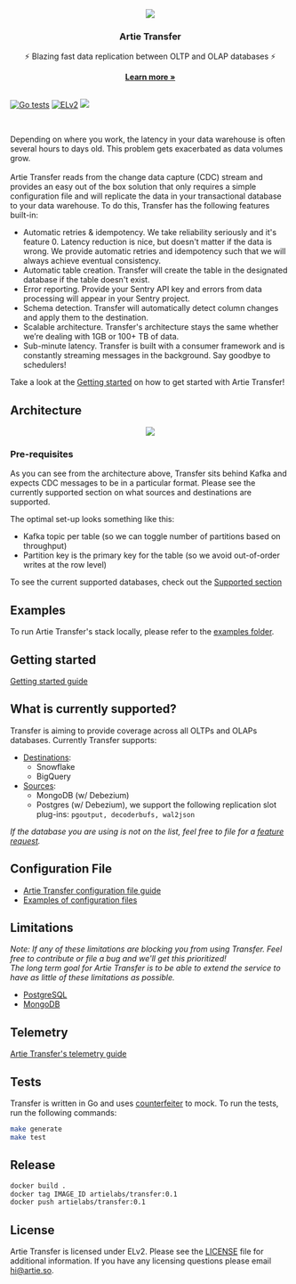 <div align="center">
  <img src="https://user-images.githubusercontent.com/4412200/201717557-17c79b66-2303-4141-bea2-87382fb02613.png" />
  <h3>Artie Transfer</h3>
  <p>⚡️ Blazing fast data replication between OLTP and OLAP databases ⚡️</p>
  <b><a target="_blank" href="https://artie.so" >Learn more »</a></b>
</div>
<br/>

[![Go tests](https://github.com/artie-labs/transfer/actions/workflows/gha-go-test.yml/badge.svg)](https://github.com/artie-labs/transfer/actions/workflows/gha-go-test.yml) [![ELv2](https://user-images.githubusercontent.com/4412200/201544613-a7197bc4-8b61-4fc5-bf09-68ee10133fd7.svg)](https://github.com/artie-labs/transfer/blob/master/LICENSE.txt) [<img src="https://img.shields.io/badge/slack-@artie-blue.svg?logo=slack">](https://join.slack.com/t/artie-labs/shared_invite/zt-1k28i8nja-W7G24qrRcJKeySDFLecFUg) 

<br/>

Depending on where you work, the latency in your data warehouse is often several hours to days old. This problem gets exacerbated as data volumes grow. <br/><br/>
Artie Transfer reads from the change data capture (CDC) stream and provides an easy out of the box solution that only requires a simple configuration file and will replicate the data in your transactional database to your data warehouse. To do this, Transfer has the following features built-in:

- Automatic retries & idempotency. We take reliability seriously and it's feature 0. Latency reduction is nice, but doesn't matter if the data is wrong. We provide automatic retries and idempotency such that we will always achieve eventual consistency.
- Automatic table creation. Transfer will create the table in the designated database if the table doesn't exist.
- Error reporting. Provide your Sentry API key and errors from data processing will appear in your Sentry project.
- Schema detection. Transfer will automatically detect column changes and apply them to the destination.
- Scalable architecture. Transfer's architecture stays the same whether we’re dealing with  1GB or 100+ TB of data.
- Sub-minute latency. Transfer is built with a consumer framework and is constantly streaming messages in the background. Say goodbye to schedulers!

Take a look at the [Getting started](#getting-started) on how to get started with Artie Transfer!

## Architecture
<div align="center">
  <img src="https://user-images.githubusercontent.com/4412200/201719978-d9659515-6305-440f-b14a-f5d577a15457.png"/>
</div>

### Pre-requisites
As you can see from the architecture above, Transfer sits behind Kafka and expects CDC messages to be in a particular format. Please see the currently supported section on what sources and destinations are supported.

The optimal set-up looks something like this:
* Kafka topic per table (so we can toggle number of partitions based on throughput)
* Partition key is the primary key for the table (so we avoid out-of-order writes at the row level)

To see the current supported databases, check out the [Supported section](#what-is-currently-supported)

## Examples

To run Artie Transfer's stack locally, please refer to the [examples folder](https://github.com/artie-labs/transfer/tree/master/examples).

## <a name="getting-started"></a>Getting started

[Getting started guide](https://docs.artie.so/configurations/running-transfer/overview)

## What is currently supported?
Transfer is aiming to provide coverage across all OLTPs and OLAPs databases. Currently Transfer supports:

- [Destinations](https://docs.artie.so/configurations/real-time-destinations/overview):
    - Snowflake
    - BigQuery
- [Sources](https://docs.artie.so/configurations/real-time-sources/overview):
    - MongoDB (w/ Debezium)
    - Postgres (w/ Debezium), we support the following replication slot plug-ins: `pgoutput, decoderbufs, wal2json`

_If the database you are using is not on the list, feel free to file for a [feature request](https://github.com/artie-labs/transfer/issues/new)._

## Configuration File
* [Artie Transfer configuration file guide](https://docs.artie.so/configurations/running-transfer/options)
* [Examples of configuration files](https://docs.artie.so/configurations/running-transfer/examples)


## Limitations
_Note: If any of these limitations are blocking you from using Transfer. Feel free to contribute or file a bug and we'll get this prioritized!</br>
The long term goal for Artie Transfer is to be able to extend the service to have as little of these limitations as possible._

* [PostgreSQL](https://docs.artie.so/configurations/real-time-sources/postgresql#things-to-note-if-you-are-running-your-own-debezium)
* [MongoDB](https://docs.artie.so/configurations/real-time-sources/mongodb#things-to-note-if-you-are-running-your-own-debezium)

## Telemetry

[Artie Transfer's telemetry guide](https://docs.artie.so/configurations/telemetry/overview)

## Tests
Transfer is written in Go and uses [counterfeiter](https://github.com/maxbrunsfeld/counterfeiter) to mock. 
To run the tests, run the following commands:

```sh
make generate
make test
```

## Release

```sh
docker build .
docker tag IMAGE_ID artielabs/transfer:0.1
docker push artielabs/transfer:0.1
```


## License

Artie Transfer is licensed under ELv2. Please see the [LICENSE](https://github.com/artie-labs/transfer/blob/master/LICENSE.txt) file for additional information. If you have any licensing questions please email hi@artie.so.
